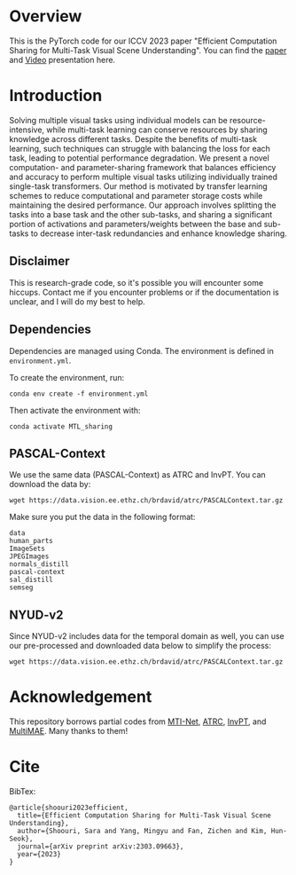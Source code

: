 # Overview #

This is the PyTorch code for our ICCV 2023 paper "Efficient Computation Sharing for Multi-Task Visual Scene Understanding". You can find the [paper](https://arxiv.org/pdf/2303.09663.pdf) and [Video](https://www.youtube.com/watch?v=ruMgsenxTCI&t=16s) presentation  here.

 # Introduction #

 Solving multiple visual tasks using individual models can be resource-intensive, while multi-task learning can conserve resources by sharing knowledge across different tasks.
Despite the benefits of multi-task learning, such techniques can struggle with balancing the loss for each task, leading to potential performance degradation. We present a novel computation- and parameter-sharing framework that balances efficiency and accuracy to perform multiple visual tasks utilizing individually trained single-task transformers.
Our method is motivated by transfer learning schemes to reduce computational and parameter storage costs while maintaining the desired performance. Our approach involves splitting the tasks into a base task and the other sub-tasks, and sharing a significant portion of activations and parameters/weights between the base and sub-tasks to decrease inter-task redundancies and enhance knowledge sharing. 
 ## Disclaimer ##
 
 This is research-grade code, so it's possible you will encounter some hiccups. Contact me if you encounter problems or if the documentation is unclear, and I will do my best to help.

 ## Dependencies ##

 Dependencies are managed using Conda. The environment is defined in  ``` environment.yml ```.

To create the environment, run: 

```
conda env create -f environment.yml
```

Then activate the environment with:

```
conda activate MTL_sharing
```
 

## PASCAL-Context ##

We use the same data (PASCAL-Context) as ATRC and InvPT. You can download the data by:

```
wget https://data.vision.ee.ethz.ch/brdavid/atrc/PASCALContext.tar.gz
```

Make sure you put the data in the following format:

```
data
human_parts
ImageSets
JPEGImages
normals_distill
pascal-context
sal_distill
semseg
```
## NYUD-v2 ##

Since NYUD-v2 includes data for the temporal domain as well, you can use our pre-processed and downloaded data below to simplify the process:

```
wget https://data.vision.ee.ethz.ch/brdavid/atrc/PASCALContext.tar.gz
```

# Acknowledgement #

This repository borrows partial codes from [MTI-Net](https://github.com/SimonVandenhende/Multi-Task-Learning-PyTorch), [ATRC](https://github.com/brdav/atrc), [InvPT](https://github.com/prismformore/Multi-Task-Transformer/tree/3b70fcc5a4f7053a7e32a9f85da5dda670c18fba?tab=readme-ov-file), and [MultiMAE](https://github.com/EPFL-VILAB/MultiMAE/tree/main). Many thanks to them!

# Cite #

BibTex:

```
@article{shoouri2023efficient,
  title={Efficient Computation Sharing for Multi-Task Visual Scene Understanding},
  author={Shoouri, Sara and Yang, Mingyu and Fan, Zichen and Kim, Hun-Seok},
  journal={arXiv preprint arXiv:2303.09663},
  year={2023}
}
```


